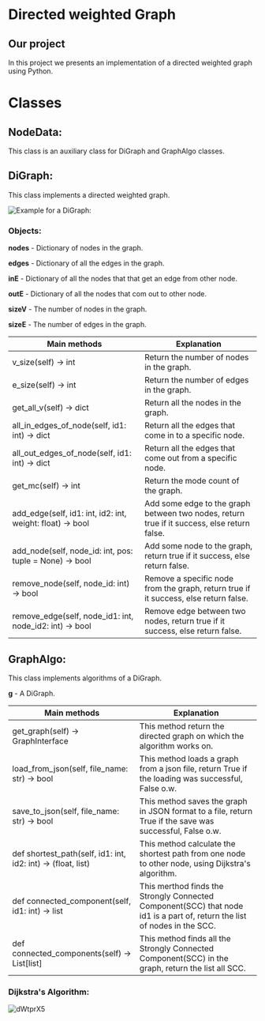# Directed weighted Graph

## Our project
In this project we presents an implementation of a directed weighted graph using Python.

# Classes

## NodeData:

This class is an auxiliary class for DiGraph and GraphAlgo classes.

## DiGraph:
This class implements a directed weighted graph.


![Example for a DiGraph:](https://ucarecdn.com/d624d487-da51-42ad-a520-cc3fb8f253bd/)

### Objects:
**nodes** - Dictionary of nodes in the graph.

**edges** - Dictionary of all the edges in the graph.

**inE** - Dictionary of all the nodes that that get an edge from other node.

**outE** - Dictionary of all the nodes that com out to other node.

**sizeV** - The number of nodes in the graph.

**sizeE** - The number of edges in the graph.

| Main methods | Explanation |
|------------  | ------------|
| v_size(self) -> int | Return the number of nodes in the graph. |
| e_size(self) -> int | Return the number of edges in the graph. |
| get_all_v(self) -> dict | Return all the nodes in the graph. |
| all_in_edges_of_node(self, id1: int) -> dict | Return all the edges that come in to a specific node. |
| all_out_edges_of_node(self, id1: int) -> dict | Return all the edges that come out from a specific node. |
| get_mc(self) -> int | Return the mode count of the graph. |
| add_edge(self, id1: int, id2: int, weight: float) -> bool | Add some edge to the graph between two nodes, return true if it success, else return false. |
| add_node(self, node_id: int, pos: tuple = None) -> bool | Add some node to the graph, return true if it success, else return false. |
| remove_node(self, node_id: int) -> bool | Remove a specific node from the graph, return true if it success, else return false. |
| remove_edge(self, node_id1: int, node_id2: int) -> bool | Remove edge between two nodes, return true if it success, else return false. |

## GraphAlgo:
This class implements algorithms of a DiGraph.

**g** - A DiGraph.

| Main methods | Explanation |
|------------  | -------------|
| get_graph(self) -> GraphInterface  | This method return the directed graph on which the algorithm works on.             |
| load_from_json(self, file_name: str) -> bool| This method loads a graph from a json file, return True if the loading was successful, False o.w. |
| save_to_json(self, file_name: str) -> bool | This method saves the graph in JSON format to a file, return True if the save was successful, False o.w. |
| def shortest_path(self, id1: int, id2: int) -> (float, list) | This method calculate the shortest path from one node to other node, using Dijkstra's algorithm. |
| def connected_component(self, id1: int) -> list | This merthod finds the Strongly Connected Component(SCC) that node id1 is a part of, return the list of nodes in the SCC. |
| def connected_components(self) -> List[list] | This method finds all the Strongly Connected Component(SCC) in the graph, return the list all SCC. |

### Dijkstra's Algorithm:

![dWtprX5](https://user-images.githubusercontent.com/73074680/104013765-988bd580-51ba-11eb-9d11-524e8431ece6.gif)

